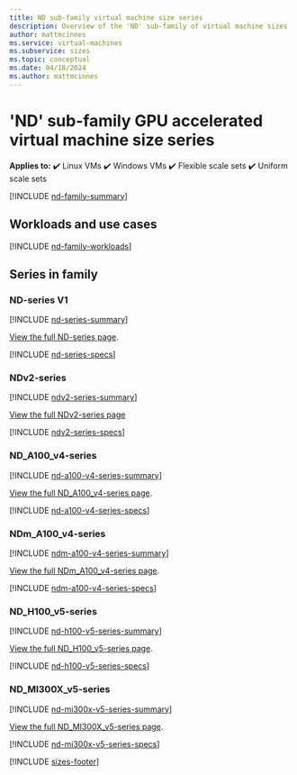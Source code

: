 ```yaml
---
title: ND sub-family virtual machine size series
description: Overview of the 'ND' sub-family of virtual machine sizes
author: mattmcinnes
ms.service: virtual-machines
ms.subservice: sizes
ms.topic: conceptual
ms.date: 04/18/2024
ms.author: mattmcinnes
---
```


# 'ND' sub-family GPU accelerated virtual machine size series

**Applies to:** :heavy_check_mark: Linux VMs :heavy_check_mark: Windows VMs :heavy_check_mark: Flexible scale sets :heavy_check_mark: Uniform scale sets

[!INCLUDE [nd-family-summary](./includes/nd-family-summary.md)]

## Workloads and use cases

[!INCLUDE [nd-family-workloads](./includes/nd-family-workloads.md)]

## Series in family

### ND-series V1
[!INCLUDE [nd-series-summary](./includes/nd-series-summary.md)]

[View the full ND-series page](../../nd-series.md).

[!INCLUDE [nd-series-specs](./includes/nd-series-specs.md)]


### NDv2-series
[!INCLUDE [ndv2-series-summary](./includes/ndv2-series-summary.md)]

[View the full NDv2-series page](../../ndv2-series.md)

[!INCLUDE [ndv2-series-specs](./includes/ndv2-series-specs.md)]


###  ND_A100_v4-series
[!INCLUDE [nd-a100-v4-series-summary](./includes/nd-a100-v4-series-summary.md)]

[View the full ND_A100_v4-series page](../../nda100-v4-series.md).

[!INCLUDE [nd-a100-v4-series-specs](./includes/nd-a100-v4-series-specs.md)]


### NDm_A100_v4-series
[!INCLUDE [ndm-a100-v4-series-summary](./includes/ndm-a100-v4-series-summary.md)]

[View the full NDm_A100_v4-series page](../../ndm-a100-v4-series.md).

[!INCLUDE [ndm-a100-v4-series-specs](./includes/ndm-a100-v4-series-specs.md)]


### ND_H100_v5-series
[!INCLUDE [nd-h100-v5-series-summary](./includes/nd-h100-v5-series-summary.md)]

[View the full ND_H100_v5-series page](../../nd-h100-v5-series.md).

[!INCLUDE [nd-h100-v5-series-specs](./includes/nd-h100-v5-series-specs.md)]

### ND_MI300X_v5-series
[!INCLUDE [nd-mi300x-v5-series-summary](./includes/nd-mi300x-v5-series-summary.md)]

[View the full ND_MI300X_v5-series page](./nd-mi300x-v5-series.md).

[!INCLUDE [nd-mi300x-v5-series-specs](./includes/nd-mi300x-v5-series-specs.md)]


[!INCLUDE [sizes-footer](../includes/sizes-footer.md)]